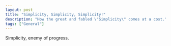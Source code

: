 ```yaml
---
layout: post
title: "Simplicity, Simplicity, Simplicity!"
description: "How the great and fabled \"Simplicity\" comes at a cost."
tags: ["General"]
---
```


Simplicity, enemy of progress. 